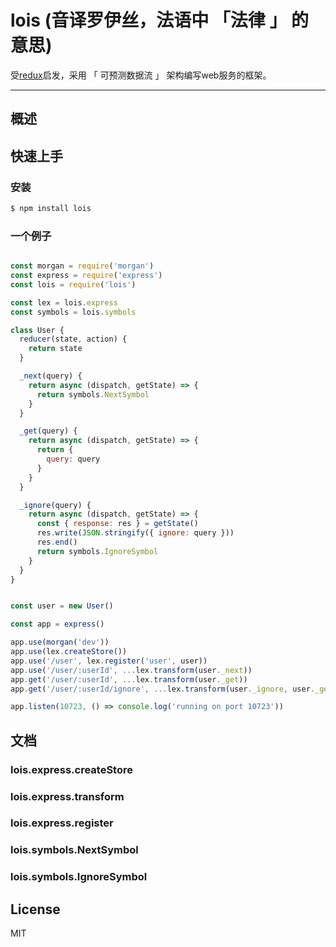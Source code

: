 # lois (音译罗伊丝，法语中 「法律 」 的意思)
受[redux](https://github.com/reactjs/redux)启发，采用 「 可预测数据流 」 架构编写web服务的框架。

---

## 概述



## 快速上手

### 安装

```bash
$ npm install lois
```

### 一个例子

```javascript

const morgan = require('morgan')
const express = require('express')
const lois = require('lois')

const lex = lois.express
const symbols = lois.symbols

class User {
  reducer(state, action) {
    return state
  }

  _next(query) {
    return async (dispatch, getState) => {
      return symbols.NextSymbol
    }
  }

  _get(query) {
    return async (dispatch, getState) => {
      return {
        query: query
      }
    }
  }

  _ignore(query) {
    return async (dispatch, getState) => {
      const { response: res } = getState()
      res.write(JSON.stringify({ ignore: query }))
      res.end()
      return symbols.IgnoreSymbol
    }
  }
}


const user = new User()

const app = express()

app.use(morgan('dev'))
app.use(lex.createStore())
app.use('/user', lex.register('user', user))
app.use('/user/:userId', ...lex.transform(user._next))
app.get('/user/:userId', ...lex.transform(user._get))
app.get('/user/:userId/ignore', ...lex.transform(user._ignore, user._get))

app.listen(10723, () => console.log('running on port 10723'))

```


## 文档

### lois.express.createStore

### lois.express.transform

### lois.express.register

### lois.symbols.NextSymbol

### lois.symbols.IgnoreSymbol


## License

MIT

